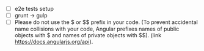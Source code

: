 - [ ] e2e tests setup
- [ ] grunt -> gulp
- [ ] Please do not use the $ or $$ prefix in your code. (To prevent accidental name collisions with your code, Angular prefixes names of public objects with $ and names of private objects with $$). (link https://docs.angularjs.org/api).
